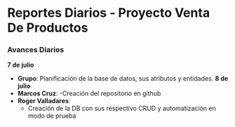 # Reportes Diarios - Proyecto Venta De Productos
### Avances Diarios
**7 de julio**  
- **Grupo**: Planificación de la base de datos, sus atributos y entidades.
**8 de julio**
- **Marcos Cruz**:
  -Creación del repositorio en github    
- **Roger Valladares**:  
  - Creación de la DB con sus respectivo CRUD y automatización en modo de prueba 
